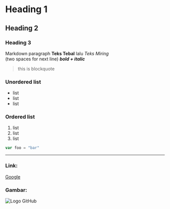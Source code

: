 # Heading 1

## Heading 2

### Heading 3

Markdown paragraph **Teks Tebal** lalu *Teks Miring*  
(two spaces for next line) ***bold + italic***

>this is blockquote

### Unordered list
- list
- list
- list

### Ordered list
1. list
2. list
3. list

```javascript
var foo = "bar"
```

---


### Link:
[Google](https://www.google.com)

### Gambar:
![Logo GitHub](https://github.githubassets.com/images/modules/logos_page/GitHub-Mark.png)
